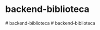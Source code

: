 # backend-biblioteca
#   b a c k e n d - b i b l i o t e c a  
 #   b a c k e n d - b i b l i o t e c a  
 